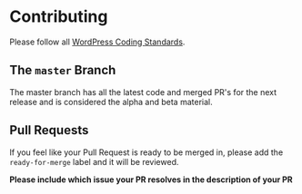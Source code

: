 # Contributing

Please follow all [WordPress Coding Standards](http://codex.wordpress.org/WordPress_Coding_Standards).

## The `master` Branch

The master branch has all the latest code and merged PR's for the next release and
is considered the alpha and beta material.

## Pull Requests

If you feel like your Pull Request is ready to be merged in, please add the
`ready-for-merge` label and it will be reviewed.

**Please include which issue your PR resolves in the description of your PR**
